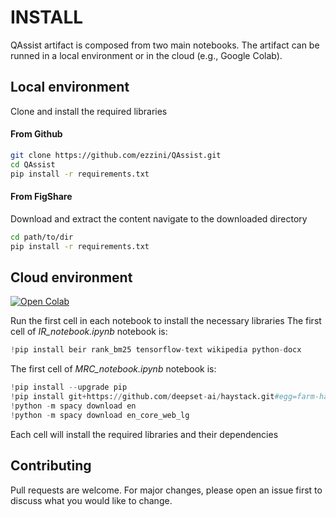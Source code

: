 # INSTALL

QAssist artifact is composed from two main notebooks. 
The artifact can be runned in a local environment or in the cloud (e.g., Google Colab).


## Local environment

Clone and install the required libraries

#### From Github
```bash
git clone https://github.com/ezzini/QAssist.git
cd QAssist
pip install -r requirements.txt 
```
#### From FigShare
Download and extract the content
navigate to the downloaded directory
```bash
cd path/to/dir
pip install -r requirements.txt 
```

## Cloud environment
[![Open Colab](https://colab.research.google.com/assets/colab-badge.svg)](https://colab.research.google.com/)

Run the first cell in each notebook to install the necessary libraries
The first cell of *IR_notebook.ipynb* notebook is:
```python
!pip install beir rank_bm25 tensorflow-text wikipedia python-docx
```
The first cell of *MRC_notebook.ipynb* notebook is:
```python
!pip install --upgrade pip
!pip install git+https://github.com/deepset-ai/haystack.git#egg=farm-haystack[colab]
!python -m spacy download en 
!python -m spacy download en_core_web_lg
```
Each cell will install the required libraries and their dependencies

## Contributing
Pull requests are welcome. For major changes, please open an issue first to discuss what you would like to change.